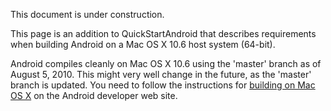 This document is under construction.

This page is an addition to QuickStartAndroid that describes requirements when building Android on a Mac OS X 10.6 host system (64-bit).

Android compiles cleanly on Mac OS X 10.6 using the 'master' branch as of August 5, 2010. This might very well change in the future, as the 'master' branch is updated. You need to follow the instructions for [building on Mac OS X](http://source.android.com/source/download.html) on the Android developer web site.